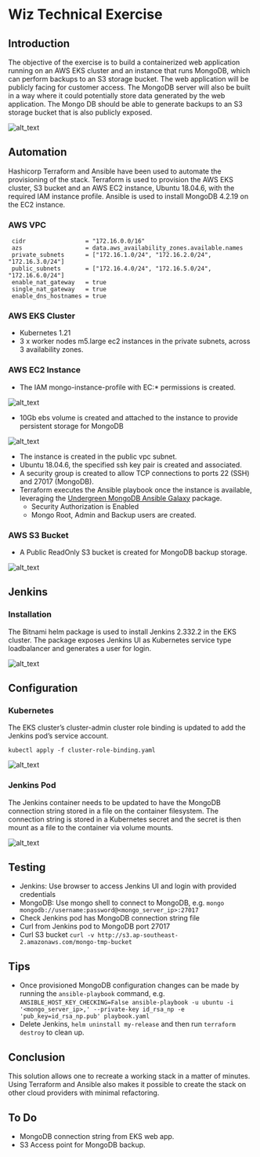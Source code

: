 # Wiz Technical Exercise


## Introduction

The objective of the exercise is to build a containerized web application running on an AWS EKS cluster and an instance that runs MongoDB, which can perform backups to an S3 storage bucket. The web application will be publicly facing for customer access. The MongoDB server will also be built in a way where it could potentially store data generated by the web application. The Mongo DB should be able to generate backups to an S3 storage bucket that is also publicly exposed.

![alt_text](images/wizte.png "wiz te")



## Automation

Hashicorp Terraform and Ansible have been used to automate the provisioning of the stack. Terraform is used to provision the AWS EKS cluster, S3 bucket and an AWS EC2 instance, Ubuntu 18.04.6, with the required IAM instance profile. Ansible is used to install MongoDB 4.2.19 on the EC2 instance.


### AWS VPC

```
 cidr                 = "172.16.0.0/16"
 azs                  = data.aws_availability_zones.available.names
 private_subnets      = ["172.16.1.0/24", "172.16.2.0/24", "172.16.3.0/24"]
 public_subnets       = ["172.16.4.0/24", "172.16.5.0/24", "172.16.6.0/24"]
 enable_nat_gateway   = true
 single_nat_gateway   = true
 enable_dns_hostnames = true
```

### AWS EKS Cluster



* Kubernetes 1.21
* 3 x worker nodes m5.large ec2 instances in the private subnets, across 3 availability zones.


### AWS EC2 Instance



* The IAM  mongo-instance-profile with EC:* permissions is created.


![alt_text](images/ec2-iam-profile.png "iam profile")


* 10Gb ebs volume is created and attached to the instance to provide persistent storage for MongoDB


![alt_text](images/ec2-mongo-vol.png "mongo ebs vol")


* The instance is created in the public vpc subnet.
* Ubuntu 18.04.6, the specified ssh key pair is created and associated.
* A security group is created to allow TCP connections to ports 22 (SSH) and 27017 (MongoDB).
* Terraform executes the Ansible playbook once the instance is available, leveraging the [Undergreen MongoDB Ansible Galaxy](https://galaxy.ansible.com/undergreen/mongodb) package.
    * Security Authorization is Enabled
    * Mongo Root, Admin and Backup users are created. 


### AWS S3 Bucket



* A Public ReadOnly S3 bucket is created for MongoDB backup storage.


![alt_text](images/s3.png "s3 bucket")



## Jenkins


### Installation

The Bitnami helm package is used to install Jenkins 2.332.2 in the EKS cluster. The package exposes Jenkins UI as Kubernetes service type loadbalancer and generates a user for login.


![alt_text](images/Jenkins.png "Jenkins")



## Configuration


### Kubernetes

The EKS cluster’s cluster-admin cluster role binding is updated to add the Jenkins pod’s service account.

`kubectl apply -f cluster-role-binding.yaml`



![alt_text](images/cluster-role-binding.png "cluster role bindings")

### Jenkins Pod

The Jenkins container needs to be updated to have the MongoDB connection string stored in a file on the container filesystem. The connection string is stored in a Kubernetes secret and the secret is then mount as a file to the container via volume mounts.


![alt_text](images/connectionstring.png "pod connection string")



## Testing



* Jenkins: Use browser to access Jenkins UI and login with provided credentials
* MongoDB: Use mongo shell to connect to MongoDB, e.g. `mongo mongodb://username:password@<mongo_server_ip>:27017`
* Check Jenkins pod has MongoDB connection string file
* Curl from Jenkins pod to MongoDB port 27017
* Curl S3 bucket `curl -v http://s3.ap-southeast-2.amazonaws.com/mongo-tmp-bucket`


## Tips



* Once provisioned MongoDB configuration changes can be made by running the `ansible-playbook` command, e.g. `ANSIBLE_HOST_KEY_CHECKING=False ansible-playbook -u ubuntu -i '<mongo_server_ip>,' --private-key id_rsa_np -e 'pub_key=id_rsa_np.pub' playbook.yaml`
* Delete Jenkins, `helm uninstall my-release` and then run `terraform destroy` to clean up.


## Conclusion

This solution allows one to recreate a working stack in a matter of minutes. Using Terraform and Ansible also makes it possible to create the stack on other cloud providers with minimal refactoring.

## To Do
* MongoDB connection string from EKS web app.
* S3 Access point for MongoDB backup.

